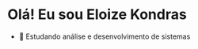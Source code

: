# Olá! Eu sou Eloize Kondras
- 🌱 Estudando análise e desenvolvimento de sistemas

<!---
EKondras/EKondras is a ✨ special ✨ repository because its `README.md` (this file) appears on your GitHub profile.
You can click the Preview link to take a look at your changes.
--->
